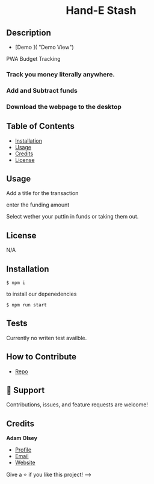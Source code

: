 # <h1 align="center">Hand-E Stash</h1>

## Description
- [Demo ]( "Demo View")

<p>PWA Budget Tracking </p>

### Track you money literally anywhere. 

### Add and Subtract funds

### Download the webpage to the desktop


## Table of Contents 
- [Installation](#installation)
- [Usage](#usage)
- [Credits](#credits)
- [License](#license)

## Usage
Add a title for the transaction

enter the funding amount

Select wether your puttin in funds or taking them out. 


## License
N/A


## Installation

```npm
$ npm i
```
to install our depenedencies

```node
$ npm run start 
```
## Tests
Currently no writen test availble.

## How to Contribute

- [Repo](https://github.com/AdamHale88/budget_io "Poly Trax")


## 🤝 Support

Contributions, issues, and feature requests are welcome!

## Credits
**Adam Olsey**

- [Profile](https://github.com/AdamHale88 "Adam Olsey")
- [Email](mailto:adamhale88@tuta.io?subject=Hi "Hi!")
- [Website](https://continuouscreations.netlify.app/ "Welcome")

Give a ⭐️ if you like this project! -->
